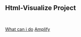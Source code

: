 ## Html-Visualize Project

<br>

[What can i do](https://github.com/CWIN77/README-contents/blob/master/react/typescript/README.md)
[Amplify](https://github.com/CWIN77/README-contents/tree/master/amplify#readme)